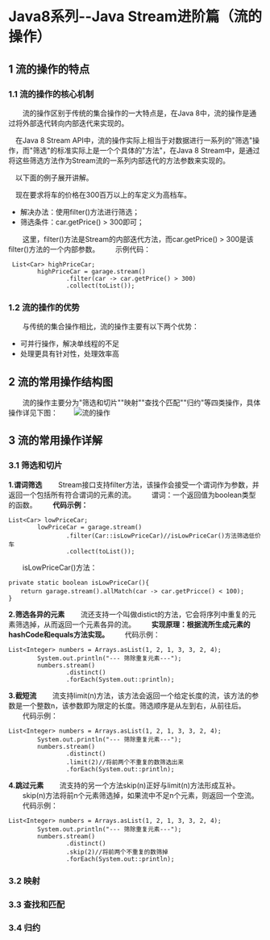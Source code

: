 # Java8系列--Java Stream进阶篇（流的操作）
## **1 流的操作的特点**
### **1.1 流的操作的核心机制**
　　流的操作区别于传统的集合操作的一大特点是，在Java 8中，流的操作是通过将外部迭代转向内部迭代来实现的。

  　在Java 8 Stream API中，流的操作实际上相当于对数据进行一系列的"筛选"操作，而"筛选"的标准实际上是一个个具体的"方法"，在Java 8 Stream中，是通过将这些筛选方法作为Stream流的一系列内部迭代的方法参数来实现的。

  　以下面的例子展开讲解。

  　现在要求将车的价格在300百万以上的车定义为高档车。



 - 解决办法：使用filter()方法进行筛选；
 - 筛选条件：car.getPrice() > 300即可；

　　这里，filter()方法是Stream的内部迭代方法，而car.getPrice() > 300是该filter()方法的一个内部参数。
　　示例代码：
```
 List<Car> highPriceCar;
        highPriceCar = garage.stream()
                .filter(car -> car.getPrice() > 300)
                .collect(toList());
```

### **1.2 流的操作的优势**
　　与传统的集合操作相比，流的操作主要有以下两个优势：
　　

 - 可并行操作，解决单线程的不足
 - 处理更具有针对性，处理效率高

## **2 流的常用操作结构图**
　　流的操作主要分为"筛选和切片""映射""查找个匹配""归约"等四类操作，具体操作详见下图：
　　![流的操作](http://img.blog.csdn.net/20170723211243087?watermark/2/text/aHR0cDovL2Jsb2cuY3Nkbi5uZXQvcXFfMzM0Mjk5Njg=/font/5a6L5L2T/fontsize/400/fill/I0JBQkFCMA==/dissolve/70/gravity/SouthEast)
## **3 流的常用操作详解**
### **3.1 筛选和切片**
**1.谓词筛选**
　　Stream接口支持filter方法，该操作会接受一个谓词作为参数，并返回一个包括所有符合谓词的元素的流。
　　谓词：一个返回值为boolean类型的函数。
　　**代码示例：**
　　

```
List<Car> lowPriceCar;
        lowPriceCar = garage.stream()
                .filter(Car::isLowPriceCar)//isLowPriceCar()方法筛选低价车
                .collect(toList());
```
　　isLowPriceCar()方法：
　　

```
private static boolean isLowPriceCar(){
　　return garage.stream().allMatch(car -> car.getPricce() < 100);
}
```

**2.筛选各异的元素**
　　流还支持一个叫做distict的方法，它会将序列中重复的元素筛选掉，从而返回一个元素各异的流。
　　**实现原理：根据流所生成元素的hashCode和equals方法实现。**
　　代码示例：
　　

```
List<Integer> numbers = Arrays.asList(1, 2, 1, 3, 3, 2, 4);
        System.out.println("--- 筛除重复元素---");
        numbers.stream()
                .distinct()
                .forEach(System.out::println);
```

**3.截短流**
　　流支持limit(n)方法，该方法会返回一个给定长度的流，该方法的参数是一个整数n，该参数即为限定的长度。筛选顺序是从左到右，从前往后。
　　代码示例：
　　

```
List<Integer> numbers = Arrays.asList(1, 2, 1, 3, 3, 2, 4);
        System.out.println("--- 筛除重复元素---");
        numbers.stream()
                .distinct()
                .limit(2)//将前两个不重复的数筛选出来
                .forEach(System.out::println);
```

**4.跳过元素**
　　流支持的另一个方法skip(n)正好与limit(n)方法形成互补。
　　skip(n)方法将前n个元素筛选掉，如果流中不足n个元素，则返回一个空流。
　　代码示例：
　　

```
List<Integer> numbers = Arrays.asList(1, 2, 1, 3, 3, 2, 4);
        System.out.println("--- 筛除重复元素---");
        numbers.stream()
                .distinct()
                .skip(2)//将前两个不重复的数筛掉
                .forEach(System.out::println);
```

### **3.2 映射**
### **3.3 查找和匹配**
### **3.4 归约**

